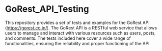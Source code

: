 # GoRest_API_Testing
This repository provides a set of tests and examples for the GoRest API (https://gorest.co.in/). The GoRest API is a RESTful web service that allows users to manage and interact with various resources such as users, posts, and comments. The tests included here cover a wide range of functionalities, ensuring the reliability and proper functioning of the API
